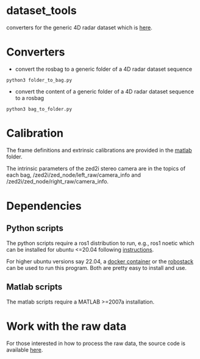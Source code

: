 # dataset_tools
converters for the generic 4D radar dataset which is [here](https://snail-radar.github.io).

# Converters

* convert the rosbag to a generic folder of a 4D radar dataset sequence

```
python3 folder_to_bag.py

```

* convert the content of a generic folder of a 4D radar dataset sequence to a rosbag

```
python3 bag_to_folder.py
```

# Calibration

The frame definitions and extrinsic calibrations are provided in the [matlab](./matlab) folder.

The intrinsic parameters of the zed2i stereo camera are in the topics of each bag,
/zed2i/zed_node/left_raw/camera_info and /zed2i/zed_node/right_raw/camera_info.


# Dependencies

## Python scripts
The python scripts require a ros1 distribution to run, e.g., ros1 noetic which can be installed for ubuntu <=20.04 following [instructions](https://wiki.ros.org/noetic/Installation).

For higher ubuntu versions say 22.04, a [docker container](https://github.com/JzHuai0108/kalibr?tab=readme-ov-file#docker) or the [robostack](https://robostack.github.io/index.html) can be used to run this program.
Both are pretty easy to install and use.

## Matlab scripts
The matlab scripts require a MATLAB >=2007a installation.


# Work with the raw data
For those interested in how to process the raw data, the source code is available [here](https://bitbucket.org/BinliangWang/radar_data_preprocess/).
